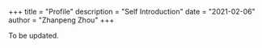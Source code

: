 +++
title = "Profile"
description = "Self Introduction"
date = "2021-02-06"
author = "Zhanpeng Zhou"
+++

To be updated.